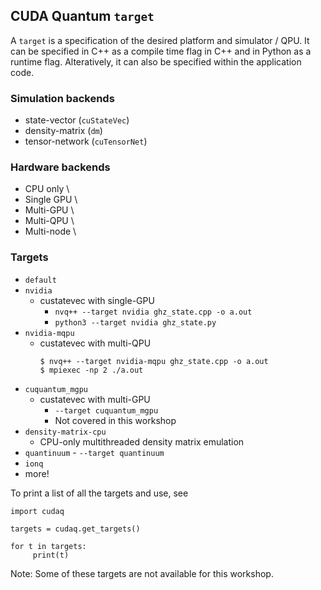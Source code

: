 ## CUDA Quantum `target` 
A `target` is a specification of the desired platform and simulator / QPU. It can be specified in C++ as a compile time flag in C++ and in Python as a runtime flag. Alteratively, it can also be specified within the application code. 

### Simulation backends
- state-vector (`cuStateVec`) 
- density-matrix (`dm`) 
- tensor-network (`cuTensorNet`)

### Hardware backends
- CPU only   \
- Single GPU   \
- Multi-GPU \
- Multi-QPU \
- Multi-node \

### Targets
- `default` 
- `nvidia` 
	- custatevec with single-GPU
        - `nvq++ --target nvidia ghz_state.cpp -o a.out`
        - `python3 --target nvidia ghz_state.py`  
- `nvidia-mqpu` 
	- custatevec with multi-QPU
        ```
        $ nvq++ --target nvidia-mqpu ghz_state.cpp -o a.out
        $ mpiexec -np 2 ./a.out
        ```
- `cuquantum_mgpu` 
	- custatevec with multi-GPU
        - `--target cuquantum_mgpu`
        - Not covered in this workshop
- `density-matrix-cpu` 
	- CPU-only multithreaded density matrix emulation
- `quantinuum` 
        - `--target quantinuum`
- `ionq` 
- more!

To print a list of all the targets and use, see 

```
import cudaq

targets = cudaq.get_targets()

for t in targets:
     print(t)
```



Note: Some of these targets are not available for this workshop. 



